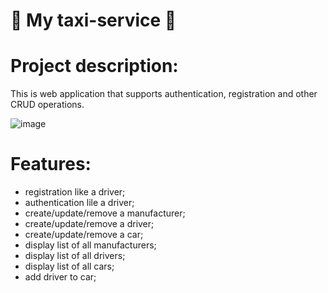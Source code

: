 # 🚖 My taxi-service 🚖
# Project description:
This is web application that supports authentication, registration and other CRUD operations.

![image](https://github.com/Vasyl-Piznak/my-taxi-service/assets/106866989/fa35627d-2e25-4680-b481-151a47ddb4c2)
# Features:
- registration like a driver;
- authentication lile a driver;
- create/update/remove a manufacturer;
- create/update/remove a driver;
- create/update/remove a car;
- display list of all manufacturers;
- display list of all drivers;
- display list of all cars;
- add driver to car;


